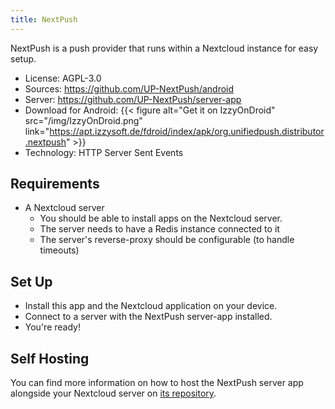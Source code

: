 ```yaml
---
title: NextPush
---
```


NextPush is a push provider that runs within a Nextcloud instance for easy setup.

* License: AGPL-3.0
* Sources: <https://github.com/UP-NextPush/android>
* Server: <https://github.com/UP-NextPush/server-app>
* Download for Android: <span class=app-store-logos>{{< figure alt="Get it on IzzyOnDroid" src="/img/IzzyOnDroid.png" link="https://apt.izzysoft.de/fdroid/index/apk/org.unifiedpush.distributor.nextpush" >}}</span>
* Technology: HTTP Server Sent Events

## Requirements

* A Nextcloud server
  * You should be able to install apps on the Nextcloud server.
  * The server needs to have a Redis instance connected to it
  * The server's reverse-proxy should be configurable (to handle timeouts)

## Set Up

* Install this app and the Nextcloud application on your device.
* Connect to a server with the NextPush server-app installed.
* You're ready!

## Self Hosting

You can find more information on how to host the NextPush server app alongside your Nextcloud server on [its repository](https://github.com/UP-NextPush/server-app#readme).
